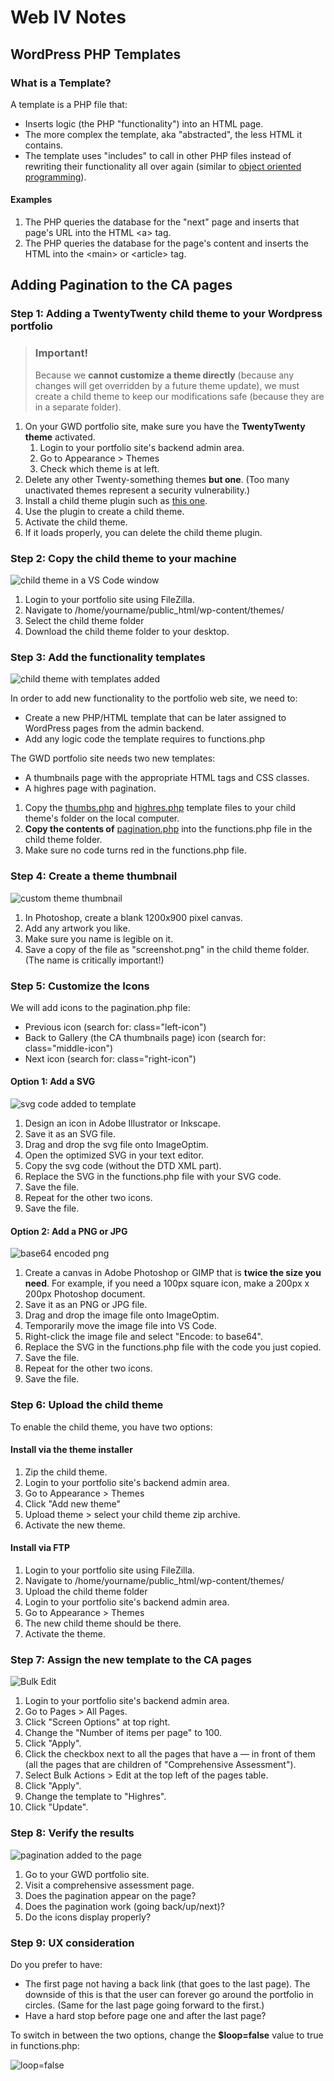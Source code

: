 # Web IV Notes

## WordPress PHP Templates

### What is a Template?

A template is a PHP file that:

- Inserts logic (the PHP "functionality") into an HTML page. 
- The more complex the template, aka "abstracted", the less HTML it contains.
- The template uses "includes" to call in other PHP files instead of rewriting their functionality all over again (similar to [object oriented programming](https://en.wikipedia.org/wiki/Object-oriented_programming)).

#### Examples

1. The PHP queries the database for the "next" page and inserts that page's URL into the HTML \<a> tag.
2. The PHP queries the database for the page's content and inserts the HTML into the \<main> or \<article> tag.

## Adding Pagination to the CA pages

### Step 1: Adding a TwentyTwenty child theme to your Wordpress portfolio

<blockquote>

### Important!

Because we **cannot customize a theme directly** (because any changes will get overridden by a future theme update), we must create a child theme to keep our modifications safe (because they are in a separate folder).

</blockquote>



1. On your GWD portfolio site, make sure you have the **TwentyTwenty theme** activated.
   1. Login to your portfolio site's backend admin area.
   2. Go to Appearance > Themes
   3. Check which theme is at left.
2. Delete any other Twenty-something themes **but one**. (Too many unactivated themes represent a security vulnerability.)
3. Install a child theme plugin such as [this one](https://wordpress.org/plugins/wp-child-theme-generator/).
4. Use the plugin to create a child theme.
5. Activate the child theme.
6. If it loads properly, you can delete the child theme plugin.

### Step 2: Copy the child theme to your machine

![child theme in a VS Code window](./week-4/img/02-child-theme.png)

1. Login to your portfolio site using FileZilla.
1. Navigate to /home/yourname/public_html/wp-content/themes/
2. Select the child theme folder 
3. Download the child theme folder to your desktop.


### Step 3: Add the functionality templates

![child theme with templates added](./week-4/img/03-functionality-templates.png)

In order to add new functionality to the portfolio web site, we need to:

- Create a new PHP/HTML template that can be later assigned to WordPress pages from the admin backend.
- Add any logic code the template requires to functions.php

The GWD portfolio site needs two new templates:

- A thumbnails page with the appropriate HTML tags and CSS classes.
- A highres page with pagination.

1. Copy the [thumbs.php](./week-4/thumbs.php) and [highres.php](./week-4/highres.php) template files to your child theme's folder on the local computer.
2. **Copy the contents of** [pagination.php](./week-4/pagination.php) into the functions.php file in the child theme folder.
3. Make sure no code turns red in the functions.php file.

### Step 4: Create a theme thumbnail 

![custom theme thumbnail](./week-4/img/screenshot.png)

1. In Photoshop, create a blank 1200x900 pixel canvas.
2. Add any artwork you like.
3. Make sure you name is legible on it.
4. Save a copy of the file as "screenshot.png" in the child theme folder. (The name is critically important!)

### Step 5: Customize the Icons

We will add icons to the pagination.php file:

- Previous icon (search for: class="left-icon")
- Back to Gallery (the CA thumbnails page) icon (search for: class="middle-icon")
- Next icon (search for: class="right-icon")

#### Option 1: Add a SVG

![svg code added to template](./week-4/img/04-adding-svg.png)

1. Design an icon in Adobe Illustrator or Inkscape.
2. Save it as an SVG file.
3. Drag and drop the svg file onto ImageOptim.
4. Open the optimized SVG in your text editor.
5. Copy the svg code (without the DTD XML part).
6. Replace the SVG in the functions.php file with your SVG code.
7. Save the file.
8. Repeat for the other two icons.
9. Save the file.


#### Option 2: Add a PNG or JPG

![base64 encoded png](./week-4/img/05-base64-png.png)

1. Create a canvas in Adobe Photoshop or GIMP that is **twice the size you need**. For example, if you need a 100px square icon, make a 200px x 200px Photoshop document.
2. Save it as an PNG or JPG file.
3. Drag and drop the image file onto ImageOptim.
4. Temporarily move the image file into VS Code.
5. Right-click the image file and select "Encode: to base64".
6. Replace the SVG in the functions.php file with the code you just copied.
7. Save the file.
8. Repeat for the other two icons.
9. Save the file.

### Step 6: Upload the child theme

To enable the child theme, you have two options:

#### Install via the theme installer

1. Zip the child theme.
2. Login to your portfolio site's backend admin area.
3. Go to Appearance > Themes
4. Click "Add new theme"
5. Upload theme > select your child theme zip archive.
6. Activate the new theme.

#### Install via FTP

1. Login to your portfolio site using FileZilla.
2. Navigate to /home/yourname/public_html/wp-content/themes/
3. Upload the child theme folder 
4. Login to your portfolio site's backend admin area.
5. Go to Appearance > Themes
6. The new child theme should be there.
7. Activate the theme.

### Step 7: Assign the new template to the CA pages

![Bulk Edit](./week-4/img/01-bulk-edit.png)

1. Login to your portfolio site's backend admin area.
2. Go to Pages > All Pages.
3. Click "Screen Options" at top right.
4. Change the "Number of items per page" to 100.
5. Click "Apply".
6. Click the checkbox next to all the pages that have a — in front of them (all the pages that are children of "Comprehensive Assessment"). 
7. Select Bulk Actions > Edit at the top left of the pages table.
8. Click "Apply".
9. Change the template to "Highres".
10. Click "Update".

### Step 8: Verify the results

![pagination added to the page](./week-4/img/06-advertising-material.png)

1. Go to your GWD portfolio site.
2. Visit a comprehensive assessment page.
3. Does the pagination appear on the page?
4. Does the pagination work (going back/up/next)?
5. Do the icons display properly?

### Step 9: UX consideration

Do you prefer to have:

- The first page not having a back link (that goes to the last page). The downside of this is that the user can forever go around the portfolio in circles. (Same for the last page going forward to the first.)
- Have a hard stop before page one and after the last page?

To switch in between the two options, change the **$loop=false** value to true in functions.php:

![loop=false](./week-4/img/07-loop-false.png)